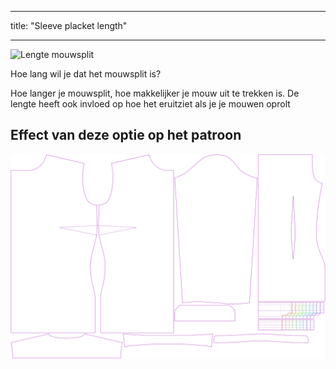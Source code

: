 - - -
title: "Sleeve placket length"
- - -

![Lengte mouwsplit](sleeveplacketlength.svg)

Hoe lang wil je dat het mouwsplit is?

<Note>

Hoe langer je mouwsplit, hoe makkelijker je mouw uit te trekken is.
De lengte heeft ook invloed op hoe het eruitziet als je je mouwen oprolt

</Note>

## Effect van deze optie op het patroon

![Deze afbeelding toont het effect van deze optie door meerdere varianten die een andere waarde hebben voor deze optie te vervangen](simone_sleeveplacketlength_sample.svg "Effect of this option on the pattern")
